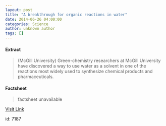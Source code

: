 ```yaml
---
layout: post
title: "A breakthrough for organic reactions in water"
date: 2014-06-26 04:00:00
categories: Science
author: unknown author
tags: []
---
```



#### Extract
>(McGill University) Green-chemistry researchers at McGill University have discovered a way to use water as a solvent in one of the reactions most widely used to synthesize chemical products and pharmaceuticals.

#### Factsheet
>factsheet unavailable

[Visit Link](http://www.eurekalert.org/pub_releases/2014-06/mu-abf062514.php)

id:    7187
